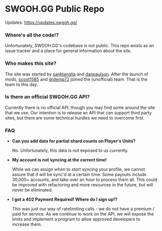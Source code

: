 # SWGOH.GG Public Repo

Updates: https://updates.swgoh.gg/

### Where's all the code!?

Unfortunately, SWGOH.GG's codebase is not public. This repo exists as an issue tracker and a place for general information about the site.

### Who makes this site?

The site was started by [sanktanglia](https://github.com/sanktanglia) and [danpaulson](https://github.com/danpaulson). After the launch of mods, [scoot1585](https://github.com/scoot1585) and [drdemp72](https://github.com/drdemp72) joined the (unofficial) team. That is the team to this day.

### Is there an official SWGOH.GG API?

Currently there is no official API, though you may find some around the site that we use. Our intention is to release an API that can support third party sites, but there are some technical hurdles we need to overcome first.

### FAQ
* **Can you add data for partial shard counts on Player's Units?**

  No. Unfortunately, this data is not exposed to us currently.
* **My account is not syncing at the correct time!**

  While we can assign when to *start* syncing your profile, we cannot assure that it will be sync'd at a certain time. Some payouts include 30,000+ accounts, and take over an hour to process them all. This could be improved with refactoring and more resources in the future, but will never be eliminated.

* **I got a 402 Payment Required! Where do I sign up!?**

  This was just our way of ratelimiting calls - we do not have a premium / paid for service. As we continue to work on the API, we will expose the limits and implement a program to allow approved developers to increase them.
